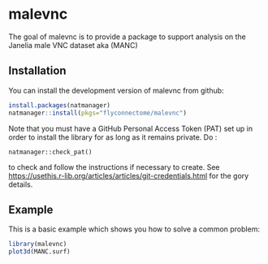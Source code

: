 # malevnc

<!-- badges: start -->
<!-- badges: end -->

The goal of malevnc is to provide a package to support analysis on the Janelia
male VNC dataset aka (MANC)

## Installation

You can install the development version of malevnc from github:

``` r
install.packages(natmanager)
natmanager::install(pkgs="flyconnectome/malevnc")
```

Note that you must have a GitHub Personal Access Token (PAT) set up in order
to install the library for as long as it remains private. Do :

```
natmanager::check_pat()
```

to check and follow the instructions if necessary to create. 
See https://usethis.r-lib.org/articles/articles/git-credentials.html for the 
gory details.

## Example

This is a basic example which shows you how to solve a common problem:

``` r
library(malevnc)
plot3d(MANC.surf)
```

